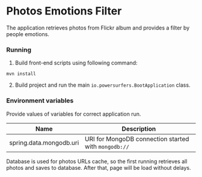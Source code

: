 # Photos Emotions Filter

The application retrieves photos from Flickr album and provides a filter by people emotions.

### Running
1. Build front-end scripts using following command:
```
mvn install
```
2. Build project and run the main `io.powersurfers.BootApplication` class.

### Environment variables

Provide values of variables for correct application run.

| Name                  | Description              |
|-----------------------|--------------------------|
|spring.data.mongodb.uri|URI for MongoDB connection started with `mongodb://`|

Database is used for photos URLs cache, so the first running retrieves all photos and saves to database. After that, page will be load without delays.